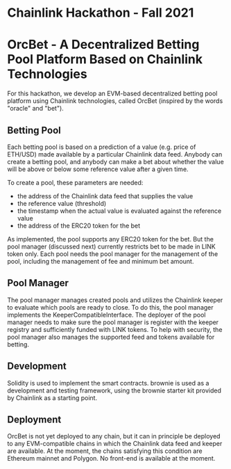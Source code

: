 # Chainlink Hackathon - Fall 2021

# OrcBet - A Decentralized Betting Pool Platform Based on Chainlink Technologies

For this hackathon, we develop an EVM-based decentralized betting pool platform using Chainlink technologies, called OrcBet (inspired by the words "oracle" and "bet").

## Betting Pool

Each betting pool is based on a prediction of a value (e.g. price of ETH/USD) made available by a particular Chainlink data feed. Anybody can create a betting pool, and anybody can make a bet about whether the value will be above or below some reference value after a given time.

To create a pool, these parameters are needed:

- the address of the Chainlink data feed that supplies the value
- the reference value (threshold)
- the timestamp when the actual value is evaluated against the reference value
- the address of the ERC20 token for the bet

As implemented, the pool supports any ERC20 token for the bet. But the pool manager (discussed next) currently restricts bet to be made in LINK token only. Each pool needs the pool manager for the management of the pool, including the management of fee and minimum bet amount.

## Pool Manager

The pool manager manages created pools and utilizes the Chainlink keeper to evaluate which pools are ready to close. To do this, the pool manager implements the KeeperCompatibleInterface. The deployer of the pool manager needs to make sure the pool manager is register with the keeper registry and sufficiently funded with LINK tokens. To help with security, the pool manager also manages the supported feed and tokens available for betting.

## Development

Solidity is used to implement the smart contracts. brownie is used as a development and testing framework, using the brownie starter kit provided by Chainlink as a starting point.

## Deployment

OrcBet is not yet deployed to any chain, but it can in principle be deployed to any EVM-compatible chains in which the Chainlink data feed and keeper are available. At the moment, the chains satisfying this condition are Ethereum mainnet and Polygon. No front-end is available at the moment.
